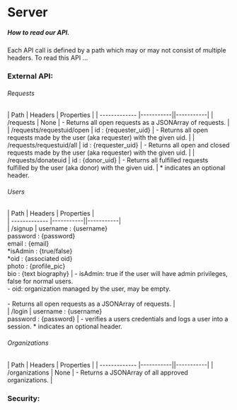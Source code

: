 # Server


##### How to read our API.
Each API call is defined by a path which may or may not consist of multiple headers. To read this API ...

### External API:
###### Requests

| Path          | Headers   | Properties |
| ------------- |-----------||-----------|
| /requests     |  None     | - Returns all open requests as a JSONArray of requests. |
| /requests/requestuid/open | id : {requester_uid} | - Returns all open requests made by the user (aka requester) with the given uid. |
| /requests/requestuid/all | id : {requester_uid} | - Returns all open and closed requests made by the user (aka requester) with the given uid. |
| /requests/donateuid | id : {donor_uid} | - Returns all fulfilled requests fulfilled by the user (aka donor) with the given uid. |
\* indicates an optional header.

###### Users

| Path          | Headers   | Properties |  
| ------------- |-----------||-----------|  
| /signup     | username : {username} <br> password : {password} <br> email : {email} <br> \*isAdmin : {true/false}  <br> \*oid : {associated oid} <br> photo : {profile_pic} <br> bio : {text biography} | - isAdmin: true if the user will have admin privileges, false for normal users. <br> - oid: organization managed by the user, may be empty. <br> <br> - Returns all open requests as a JSONArray of requests. |  
| /login |  username : {username} <br> password : {password} | - verifies a users credentials and logs a user into a session.
\* indicates an optional header.

###### Organizations
| Path          | Headers   | Properties |
| ------------- |-----------||-----------|
| /organizations | None | - Returns a JSONArray of all approved organizations. |

### Security:
